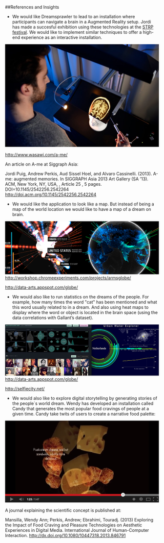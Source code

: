 ##References and Insights


* We would like Dreamsprawler to lead to an installation where participants can navigate a brain in a Augmented Reality setup. Jordi has made a succesful exhibition using these technologies at the [STRP festival](http://strp.nl/en/strp%20biënnale/2013/jordi-puig/). We would like to implement similar techniques to offer a high-end experience as an interactive installation.


[![A-me:Augmented memories](../project_images/ref_ame.jpg?raw=true)](https://vimeo.com/68279845)

http://www.wasawi.com/a-me/

An article on A-me at Siggraph Asia:

Jordi Puig, Andrew Perkis, Aud Sissel Hoel, and Alvaro Cassinelli. (2013). A-me: augmented memories. In SIGGRAPH Asia 2013 Art Gallery (SA '13). ACM, New York, NY, USA, , Article 25 , 5 pages. DOI=10.1145/2542256.2542264 http://doi.acm.org/10.1145/2542256.2542264


* We would like the application to look like a map. But instead of being a map of the world location we would like to have a map of a dream on brain.

![world](../project_images/ref_1b.png?raw=true "world")
http://workshop.chromeexperiments.com/projects/armsglobe/

http://data-arts.appspot.com/globe/


* We would also like to run statistics on the dreams of the people. For example, how many times the word "cat" has been mentioned and what this word usually related to in a dream. And also using heat maps to display where the word or object is located in the brain space (using the data correlations with Gallant’s dataset).

![visualisation](../project_images/ref_2b.png?raw=true "visualisation")
http://data-arts.appspot.com/globe/

http://selfiecity.net/


* We would also like to explore digital storytelling by generating stories of the people`s world dream. Wendy has developed an installation called Candy that generates the most popular food cravings of people at a given time. Candy take twits of users to create a narrative food palette:


[![Candy](../project_images/ref_3b.png?raw=true)](https://www.youtube.com/watch?v=XQum_UZOzuQ)

A journal explaining the scientific concept is published at:

Mansilla, Wendy Ann; Perkis, Andrew; Ebrahimi, Touradj. (2013) Exploring the Impact of Food Craving and Pleasure Technologies on Aesthetic Experiences in Digital Media. International Journal of Human-Computer Interaction. http://dx.doi.org/10.1080/10447318.2013.846791

